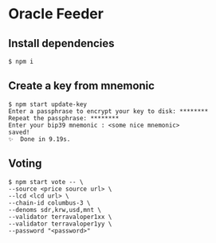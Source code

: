 # Oracle Feeder

## Install dependencies
```
$ npm i
```

## Create a key from mnemonic 
```
$ npm start update-key
Enter a passphrase to encrypt your key to disk: ********
Repeat the passphrase: ********
Enter your bip39 mnemonic : <some nice mnemonic>
saved!
✨  Done in 9.19s.
```

## Voting
```
$ npm start vote -- \
--source <price source url> \
--lcd <lcd url> \
--chain-id columbus-3 \
--denoms sdr,krw,usd,mnt \
--validator terravaloper1xx \
--validator terravaloper1yy \
--password "<password>"
```
